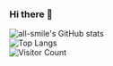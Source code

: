 ### Hi there 👋

<!--
**GZYSEC/GZYSEC** is a ✨ _special_ ✨ repository because its `README.md` (this file) appears on your GitHub profile.

Here are some ideas to get you started:

- 🔭 I’m currently working on ...
- 🌱 I’m currently learning ...
- 👯 I’m looking to collaborate on ...
- 🤔 I’m looking for help with ...
- 💬 Ask me about ...
- 📫 How to reach me: ...
- 😄 Pronouns: ...
- ⚡ Fun fact: ...
-->
![all-smile's GitHub stats](https://github-readme-stats.vercel.app/api?username=all-smile&show_icons=true&theme=tokyonight)
<BR>
![Top Langs](https://github-readme-stats.vercel.app/api/top-langs/?username=all-smile&layout=compact&theme=tokyonight)
<BR>
![Visitor Count](https://profile-counter.glitch.me/all-smile/count.svg)
